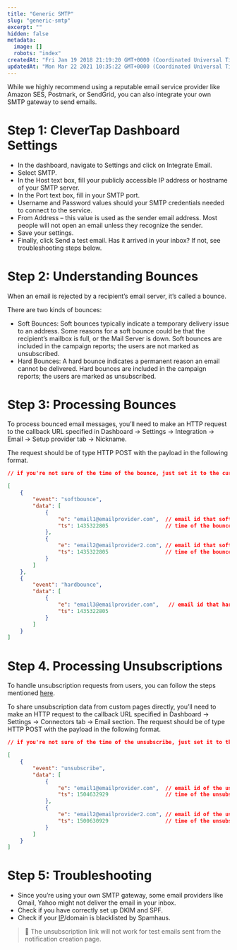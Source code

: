 ```yaml
---
title: "Generic SMTP"
slug: "generic-smtp"
excerpt: ""
hidden: false
metadata: 
  image: []
  robots: "index"
createdAt: "Fri Jan 19 2018 21:19:20 GMT+0000 (Coordinated Universal Time)"
updatedAt: "Mon Mar 22 2021 10:35:22 GMT+0000 (Coordinated Universal Time)"
---
```

While we highly recommend using a reputable email service provider like Amazon SES, Postmark, or SendGrid, you can also integrate your own SMTP gateway to send emails.

# Step 1: CleverTap Dashboard Settings

- In the dashboard, navigate to Settings and click on Integrate Email.
- Select SMTP.
- In the Host text box, fill your publicly accessible IP address or hostname of your SMTP server.
- In the Port text box, fill in your SMTP port.
- Username and Password values should your SMTP credentials needed to connect to the service.
- From Address – this value is used as the sender email address. Most people will not open an email unless they recognize the sender.
- Save your settings.
- Finally, click Send a test email. Has it arrived in your inbox? If not, see troubleshooting steps below.

# Step 2: Understanding Bounces

When an email is rejected by a recipient’s email server, it’s called a bounce. 

There are two kinds of bounces: 

- Soft Bounces: Soft bounces typically indicate a temporary delivery issue to an address. Some reasons for a soft bounce could be that the recipient’s mailbox is full, or the Mail Server is down. Soft bounces are included in the campaign reports; the users are not marked as unsubscribed.
- Hard Bounces: A hard bounce indicates a permanent reason an email cannot be delivered. Hard bounces are included in the campaign reports; the users are marked as unsubscribed. 

# Step 3: Processing Bounces

To process bounced email messages, you’ll need to make an HTTP request to the callback URL specified in Dashboard → Settings → Integration → Email → Setup provider tab → Nickname.

The request should be of type HTTP POST with the payload in the following format.

```json
// if you're not sure of the time of the bounce, just set it to the current epoch

[
    {
        "event": "softbounce",
        "data": [
            {
                "e": "email1@emailprovider.com",  // email id that soft bounced
                "ts": 1435322805                  // time of the bounce
            },
            {
                "e": "email2@emailprovider2.com", // email id that soft bounced
                "ts": 1435322805                  // time of the bounce
            }
        ]
    },
    {
        "event": "hardbounce",
        "data": [
            {
                "e": "email3@emailprovider.com",   // email id that hard bounced
                "ts": 1435322805
            }
        ]
    }
]
```

# Step 4. Processing Unsubscriptions

To handle unsubscription requests from users, you can follow the steps mentioned [here](doc:handling-unsubscribes).

To share unsubscription data from custom pages directly, you’ll need to make an HTTP request to the callback URL specified in Dashboard → Settings → Connectors tab → Email section. The request should be of type HTTP POST with the payload in the following format.

```json
// if you're not sure of the time of the unsubscribe, just set it to the current epoch

[
    {
        "event": "unsubscribe",
        "data": [
            {
                "e": "email1@emailprovider.com",  // email id of the user
                "ts": 1504632929                  // time of the unsubscribe
            },
            {
                "e": "email2@emailprovider2.com", // email id of the user
                "ts": 1500630929                  // time of the unsubscribe
            }
        ]
    }
]
```

# Step 5: Troubleshooting

- Since you’re using your own SMTP gateway, some email providers like Gmail, Yahoo might not deliver the email in your inbox.
- Check if you have correctly set up DKIM and SPF.
- Check if your [IP](https://hosting.review/web-hosting-glossary/#11)/domain is blacklisted by Spamhaus.

> 🚧 The unsubscription link will not work for test emails sent from the notification creation page.
